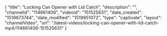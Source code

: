 {
    "title": "Locking Can Opener with Lid Catch",
    "description": "",
    "channelid": "114661406",
    "videoid": "151525631",
    "date_created": "1519673744",
    "date_modified": "1519851072",
    "type": "captivate",
    "layout": "channelVideo",
    "url": "\/latest-videos\/locking-can-opener-with-lid-catch-mp4\/114661406-151525631"
}